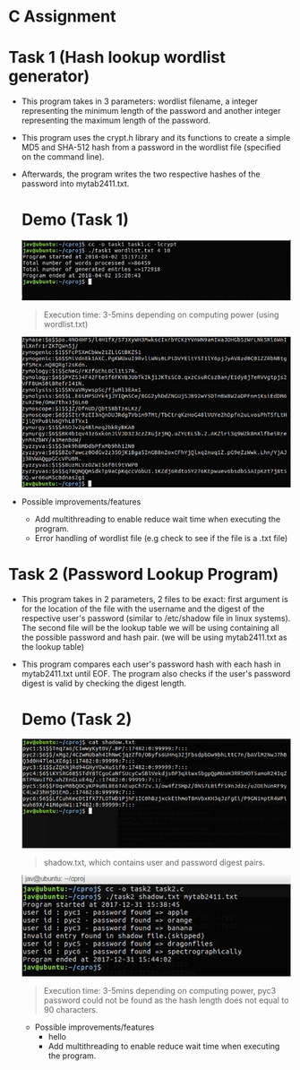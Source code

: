 # C Assignment

# Task 1 (Hash lookup wordlist generator)
* This program takes in 3 parameters: wordlist filename, a integer representing the minimum length of the password and another integer representing the maximum length of the password.
* This program uses the crypt.h library and its functions to create a simple MD5 and SHA-512 hash from a password in the wordlist file (specified on the command line).
* Afterwards, the program writes the two respective hashes of the password into mytab2411.txt.
  # Demo (Task 1)
  ![Compiling and Executing task1](https://github.com/Javiery3889/C-Hash-Lookup-Utility/blob/master/images/task1a_3151_6682.jpg)
  > Execution time: 3-5mins depending on computing power (using wordlist.txt)
  
  ![Snippet of mytab2411.txt](https://github.com/Javiery3889/C-Hash-Lookup-Utility/blob/master/images/task1b_3151_6682.jpg)
* Possible improvements/features
  * Add multithreading to enable reduce wait time when executing the program.
  * Error handling of wordlist file (e.g check to see if the file is a .txt file)
  
# Task 2 (Password Lookup Program)
* This program takes in 2 parameters, 2 files to be exact: first argument is for the location of the file with the username and the digest of the respective user's password (similar to /etc/shadow file in linux systems). The second file will be the lookup table we will be using containing all the possible password and hash pair. (we will be using mytab2411.txt as the lookup table)
* This program compares each user's password hash with each hash in mytab2411.txt until EOF. The program also checks if the user's password digest is valid by checking the digest length.
  # Demo (Task 2)
  ![contents of shadow.txt](https://github.com/Javiery3889/C-Hash-Lookup-Utility/blob/master/images/task2a_3151_6682.JPG)
  > shadow.txt, which contains user and password digest pairs.
  
  ![Compiling and Executing task2](https://github.com/Javiery3889/C-Hash-Lookup-Utility/blob/master/images/task2b_3151_6682.JPG)
  > Execution time: 3-5mins depending on computing power, pyc3 password could not be found as the hash length does not equal to 90 characters.
  
  * Possible improvements/features
    * hello
    * Add multithreading to enable reduce wait time when executing the program.
  
